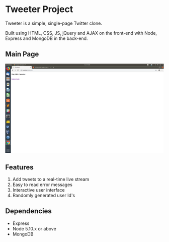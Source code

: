 # Tweeter Project

Tweeter is a simple, single-page Twitter clone.

Built using HTML, CSS, JS, jQuery and AJAX on the front-end with Node, Express and MongoDB in the back-end.

## Main Page

!["Main page where you can start tweeting"](https://github.com/twjsanderson/tinyAppPro/blob/master/docs/urls.png?raw=true)

## Features

1. Add tweets to a real-time live stream
2. Easy to read error messages
3. Interactive user interface
4. Randomly generated user Id's

## Dependencies

- Express
- Node 5.10.x or above
- MongoDB
